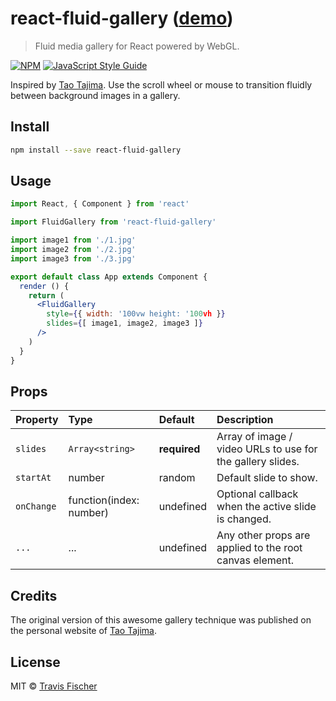 # react-fluid-gallery ([demo](https://transitive-bullshit.github.io/react-fluid-gallery/))

> Fluid media gallery for React powered by WebGL.

[![NPM](https://img.shields.io/npm/v/react-fluid-gallery.svg)](https://www.npmjs.com/package/react-fluid-gallery) [![JavaScript Style Guide](https://img.shields.io/badge/code_style-standard-brightgreen.svg)](https://standardjs.com)

Inspired by [Tao Tajima](http://taotajima.jp/). Use the scroll wheel or mouse to transition fluidly between background images in a gallery.

## Install

```bash
npm install --save react-fluid-gallery
```

## Usage

```jsx
import React, { Component } from 'react'

import FluidGallery from 'react-fluid-gallery'

import image1 from './1.jpg'
import image2 from './2.jpg'
import image3 from './3.jpg'

export default class App extends Component {
  render () {
    return (
      <FluidGallery
        style={{ width: '100vw height: '100vh }}
        slides={[ image1, image2, image3 ]}
      />
    )
  }
}

```

## Props

| Property      | Type               | Default                               | Description                                                                                                                                  |
|:--------------|:-------------------|:--------------------------------------|:---------------------------------------------------------------------------------------------------------------------------------------------|
| `slides`    | `Array<string>`           | **required**                                  | Array of image / video URLs to use for the gallery slides. |
| `startAt`   | number          | random                                 | Default slide to show. |
| `onChange`  | function(index: number) | undefined   | Optional callback when the active slide is changed. |
| `...`       | ...              | undefined                            | Any other props are applied to the root canvas element. |

## Credits

The original version of this awesome gallery technique was published on the personal website of [Tao Tajima](http://taotajima.jp/).

## License

MIT © [Travis Fischer](https://github.com/transitive-bullshit)
